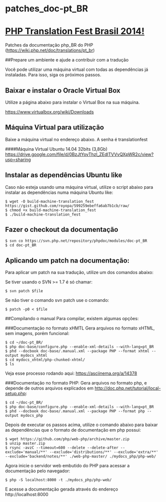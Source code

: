 patches_doc-pt_BR
=================

[PHP Translation Fest Brasil 2014!](https://phptranslationfestbrasil.github.io/)
==================================

Patches da documentação php_BR do PHP (https://wiki.php.net/doc/translations/pt_br)

##Prepare um ambiente e ajude a contribuir com a tradução

Você pode utilizar uma máquina virtual com todas as dependências já instaladas. 
Para isso, siga os próximos passos.

Baixar e instalar o Oracle Virtual Box
--------------------------------------
Utilize a página abaixo para instalar o Virtual Box na sua máquina.

https://www.virtualbox.org/wiki/Downloads

Máquina Virtual para utilização
-------------------------------
Baixe a máquina virtual no endereço abaixo. A senha é translationfest

####Máquina Virtual Ubuntu 14.04 32bits (3,8Gb)
https://drive.google.com/file/d/0BzJtYovThzl_ZEdlTVVvQXpWR2c/view?usp=sharing

Instalar as dependências Ubuntu like
------------------------------------
Caso não esteja usando uma máquina virtual, utilize o script abaixo para instalar as dependências numa máquina Ubuntu like:

    $ wget -O build-machine-translation_fest https://gist.github.com/royopa/599259ebeffa6ab7b1cb/raw/
    $ chmod +x build-machine-translation_fest
    $ ./build-machine-translation_fest

Fazer o checkout da documentação
--------------------------------

    $ svn co https://svn.php.net/repository/phpdoc/modules/doc-pt_BR
    $ cd doc-pt_BR

Aplicando um patch na documentação:
----------------------------------
Para aplicar um patch na sua tradução, utilize um dos comandos abaixo:

Se tiver usando o SVN >= 1.7 é só chamar:

    $ svn patch $file

Se não tiver o comando svn patch use o comando:

    $ patch -p0 < $file

##Compilando o manual
Para compilar, existem algumas opções:

###Documentação no formato xHMTL
Gera arquivos no formato xHTML, sem imagens, porém funcional:

```
$ cd ~/doc-pt_BR/
$ php doc-base/configure.php --enable-xml-details --with-lang=pt_BR
$ phd --docbook doc-base/.manual.xml --package PHP --format xhtml --output mydocs_xhtml
$ cd mydocs_xhtml/php-chunked-xhtml/
$ ls
```
Veja esse processo rodando aqui: https://asciinema.org/a/14378

###Documentação no formato PHP:
Gera arquivos no formato php, e depende de outros arquivos explicados em http://doc.php.net/tutorial/local-setup.php:
```
$ cd ~/doc-pt_BR/
$ php doc-base/configure.php --enable-xml-details --with-lang=pt_BR
$ phd --docbook doc-base/.manual.xml --package PHP --format php --output mydocs_php
```
Depois de executar os passos acima, utilize o comando abaixo para baixar as dependências que o formato de documentação em php possui:
```
$ wget https://github.com/php/web-php/archive/master.zip
$ unzip master.zip
$ rsync -avzC --timeout=600 --delete --delete-after --exclude='manual/**' --exclude='distributions/**' --exclude='extra/**' --exclude='backend/notes/**' ./web-php-master/ ./mydocs_php/php-web/
```
Agora inicie o servidor web embutido do PHP para acessar a documentação pelo navegador:
```
$ php -S localhost:8000 -t ./mydocs_php/php-web/
```
E acesse a documentação gerada através do endereço http://localhost:8000
